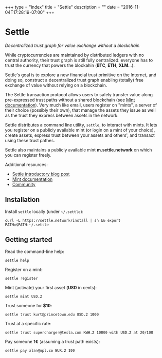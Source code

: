 +++
type = "index"
title = "Settle"
description = ""
date = "2016-11-04T17:28:19-07:00"
+++
# Settle

*Decentralized trust graph for value exchange without a blockchain.*

While cryptocurrencies are maintained by distributed ledgers with no central
authority, their trust graph is still fully centralized: everyone has to trust
the currency that powers the blockahin (**BTC**, **ETH**, **XLM**...).

Settle's goal is to explore a new financial trust primitive on the Internet,
and doing so, construct a decentralized trust graph enabling (totally) free
exchange of value without relying on a blockchain.

The Settle transaction protocol allows users to safely transfer value along
pre-expressed trust paths without a shared blockchain (see [Mint
documentation](/documentation)). Very much like email, users register on
"mints", a server of their choice (possibly their own), that manage the assets
they issue as well as the trust they express between assets in the network.

Settle distributes a command line utility, `settle`, to interact with mints. It
lets you register on a publicly available mint (or login on a mint of your
choice), create assets, express trust between your assets and others', and
transact using these trust pathes.

Settle also maintains a publicly available mint **m.settle.network** on which you
can register freely.

Additional resources:

- [Settle introductory blog post](posts/settle-introduction)
- [Mint documentation](documentation)
- [Community](community)

## Installation

Install `settle` locally (under `~/.settle`):
```
curl -L https://settle.network/install | sh && export PATH=$PATH:~/.settle
```
## Getting started

Read the command-line help:
```
settle help
```

Register on a mint:
```
settle register
```

Mint (activate) your first asset (**USD** in cents):
```
settle mint USD.2
```

Trust someone for **$10**:
```
settle trust kurt@princetown.edu USD.2 1000
```

Trust at a specific rate:
```
settle trust supercharger@tesla.com KWH.2 10000 with USD.2 at 20/100
```

Pay someone **1€** (assuming a trust path exists):
```
settle pay alan@npl.co EUR.2 100
```
